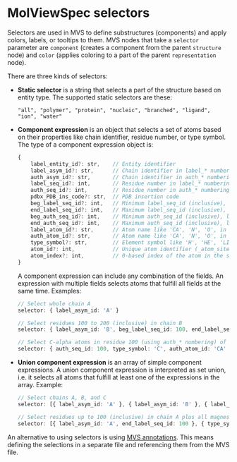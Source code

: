 # MolViewSpec selectors

Selectors are used in MVS to define substructures (components) and apply colors, labels, or tooltips to them. MVS nodes that take a `selector` parameter are `component` (creates a component from the parent `structure` node) and `color` (applies coloring to a part of the parent `representation` node).

There are three kinds of selectors:

-   **Static selector** is a string that selects a part of the structure based on entity type. The supported static selectors are these:

    `"all", "polymer", "protein", "nucleic", "branched", "ligand", "ion", "water"`

-   **Component expression** is an object that selects a set of atoms based on their properties like chain identifier, residue number, or type symbol. The type of a component expression object is:

    ```ts
    {
        label_entity_id?: str,    // Entity identifier
        label_asym_id?: str,      // Chain identifier in label_* numbering
        auth_asym_id?: str,       // Chain identifier in auth_* numbering
        label_seq_id?: int,       // Residue number in label_* numbering
        auth_seq_id?: int,        // Residue number in auth_* numbering
        pdbx_PDB_ins_code?: str,  // PDB insertion code
        beg_label_seq_id?: int,   // Minimum label_seq_id (inclusive), leave blank to start from the beginning of the chain
        end_label_seq_id?: int,   // Maximum label_seq_id (inclusive), leave blank to go to the end of the chain
        beg_auth_seq_id?: int,    // Minimum auth_seq_id (inclusive), leave blank to start from the beginning of the chain
        end_auth_seq_id?: int,    // Maximum auth_seq_id (inclusive), leave blank to go to the end of the chain
        label_atom_id?: str,      // Atom name like 'CA', 'N', 'O', in label_* numbering
        auth_atom_id?: str,       // Atom name like 'CA', 'N', 'O', in auth_* numbering
        type_symbol?: str,        // Element symbol like 'H', 'HE', 'LI', 'BE'
        atom_id?: int,            // Unique atom identifier (_atom_site.id)
        atom_index?: int,         // 0-based index of the atom in the source data
    }
    ```

    A component expression can include any combination of the fields. An expression with multiple fields selects atoms that fulfill all fields at the same time. Examples:

    ```ts
    // Select whole chain A
    selector: { label_asym_id: 'A' }

    // Select residues 100 to 200 (inclusive) in chain B
    selector: { label_asym_id: 'B', beg_label_seq_id: 100, end_label_seq_id: 200 }

    // Select C-alpha atoms in residue 100 (using auth_* numbering) of any chain
    selector: { auth_seq_id: 100, type_symbol: 'C', auth_atom_id: 'CA' }
    ```

-   **Union component expression** is an array of simple component expressions. A union component expression is interpreted as set union, i.e. it selects all atoms that fulfill at least one of the expressions in the array. Example:

    ```ts
    // Select chains A, B, and C
    selector: [{ label_asym_id: 'A' }, { label_asym_id: 'B' }, { label_asym_id: 'C' }];

    // Select residues up to 100 (inclusive) in chain A plus all magnesium atoms
    selector: [{ label_asym_id: 'A', end_label_seq_id: 100 }, { type_symbol: 'MG' }];
    ```

An alternative to using selectors is using [MVS annotations](./annotations.md). This means defining the selections in a separate file and referencing them from the MVS file.
